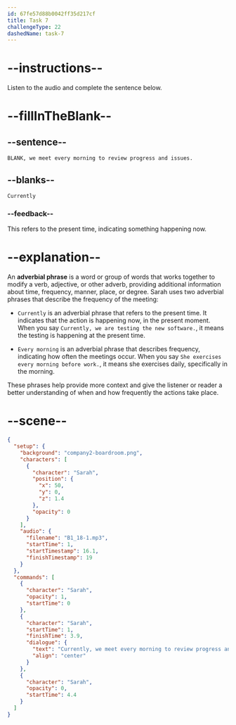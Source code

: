 ```yaml
---
id: 67fe57d88b0042ff35d217cf
title: Task 7
challengeType: 22
dashedName: task-7
---
```


<!-- (Audio) Sarah: Currently, we meet every morning to review progress and issues. -->

# --instructions--

Listen to the audio and complete the sentence below.

# --fillInTheBlank--

## --sentence--

`BLANK, we meet every morning to review progress and issues.`

## --blanks--

`Currently`

### --feedback--

This refers to the present time, indicating something happening now.

# --explanation--

An **adverbial phrase** is a word or group of words that works together to modify a verb, adjective, or other adverb, providing additional information about time, frequency, manner, place, or degree. Sarah uses two adverbial phrases that describe the frequency of the meeting:

- `Currently` is an adverbial phrase that refers to the present time. It indicates that the action is happening now, in the present moment. When you say    `Currently, we are testing the new software.`, it means the testing is happening at the present time.

- `Every morning` is an adverbial phrase that describes frequency, indicating how often the meetings occur. When you say `She exercises every morning before work.`, it means she exercises daily, specifically in the morning.

These phrases help provide more context and give the listener or reader a better understanding of when and how frequently the actions take place.

# --scene--

```json
{
  "setup": {
    "background": "company2-boardroom.png",
    "characters": [
      {
        "character": "Sarah",
        "position": {
          "x": 50,
          "y": 0,
          "z": 1.4
        },
        "opacity": 0
      }
    ],
    "audio": {
      "filename": "B1_18-1.mp3",
      "startTime": 1,
      "startTimestamp": 16.1,
      "finishTimestamp": 19
    }
  },
  "commands": [
    {
      "character": "Sarah",
      "opacity": 1,
      "startTime": 0
    },
    {
      "character": "Sarah",
      "startTime": 1,
      "finishTime": 3.9,
      "dialogue": {
        "text": "Currently, we meet every morning to review progress and issues.",
        "align": "center"
      }
    },
    {
      "character": "Sarah",
      "opacity": 0,
      "startTime": 4.4
    }
  ]
}
```
